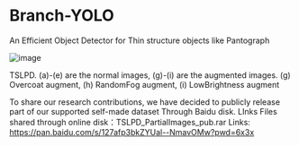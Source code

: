 # Branch-YOLO
An Efficient Object Detector for Thin structure objects like Pantograph


![image](https://github.com/user-attachments/assets/2087a0ab-cc21-4071-9202-9e86c8e89fba)

TSLPD. (a)-(e) are the normal images, (g)-(i) are the augmented images. 
(g) Overcoat augment, (h) RandomFog augment, (i) LowBrightness augment


To share our research contributions, we have decided to publicly release part of our supported self-made dataset Through Baidu disk. LInks 
Files shared through online disk：TSLPD_PartialImages_pub.rar
Links: https://pan.baidu.com/s/127afp3bkZYUal--NmavOMw?pwd=6x3x
